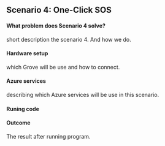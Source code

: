 ## Scenario 4: One-Click SOS
#### What problem does Scenario 4 solve?
short description the scenario 4. 
And how we do.

#### Hardware setup
which Grove will be use and how to connect.

#### Azure services
describing which Azure services will be use in this scenario.

#### Runing code

#### Outcome
The result after running program.